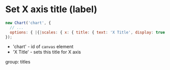 # Set X axis title (label)

```javascript
new Chart('chart', {
  // ...
  options: { |{|scales: { x: { title: { text: 'X Title', display: true } } }|}| }
});
```

- 'chart' - id of ```canvas``` element
- 'X Title' - sets this title for X axis

group: titles
